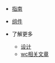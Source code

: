 <!-- _navbar.md -->
<!-- * [中文](/)
* [En](/zh-en/) -->

* [指南](quickstart.md)
* [组件](icon.md)
* 了解更多

  * [设计](design.md)
  * [wc相关文章](wcnews.md)


<!-- 二级菜单配置 -->
<!-- 
* 入门

  * [快速开始](zh-cn/quickstart.md)
  * [多页文档](zh-cn/more-pages.md)
  * [定制导航栏](zh-cn/custom-navbar.md)
  * [封面](zh-cn/cover.md)


* 配置
  * [配置项](zh-cn/configuration.md)
  * [主题](zh-cn/themes.md)
  * [使用插件](zh-cn/plugins.md)
  * [Markdown 配置](zh-cn/markdown.md)
  * [代码高亮](zh-cn/language-highlight.md) -->